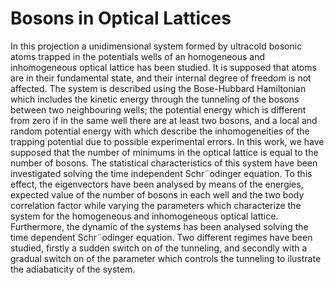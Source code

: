 # Bosons in Optical Lattices
In this projection a unidimensional system formed by ultracold bosonic
atoms trapped in the potentials wells of an homogeneous and inhomogeneous
optical lattice has been studied. It is supposed that atoms
are in their fundamental state, and their internal degree of freedom is
not affected. The system is described using the Bose-Hubbard Hamiltonian
which includes the kinetic energy through the tunneling of the
bosons between two neighbouring wells; the potential energy which is
different from zero if in the same well there are at least two bosons,
and a local and random potential energy with which describe the inhomogeneities
of the trapping potential due to possible experimental
errors. In this work, we have supposed that the number of minimums
in the optical lattice is equal to the number of bosons. The statistical
characteristics of this system have been investigated solving the time
independent Schr¨odinger equation. To this effect, the eigenvectors have
been analysed by means of the energies, expected value of the number
of bosons in each well and the two body correlation factor while
varying the parameters which characterize the system for the homogeneous
and inhomogeneous optical lattice. Furthermore, the dynamic of
the systems has been analysed solving the time dependent Schr¨odinger
equation. Two different regimes have been studied, firstly a sudden
switch on of the tunneling, and secondly with a gradual switch on of
the parameter which controls the tunneling to ilustrate the adiabaticity
of the system.
